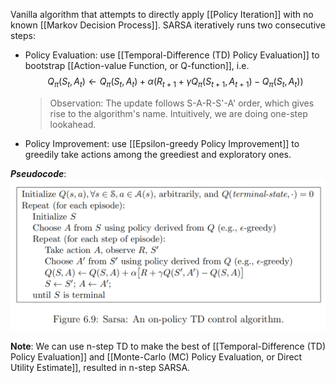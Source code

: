 Vanilla algorithm that attempts to directly apply [[Policy Iteration]] with no known [[Markov Decision Process]]. SARSA iteratively runs two consecutive steps:
- Policy Evaluation: use [[Temporal-Difference (TD) Policy Evaluation]] to bootstrap [[Action-value Function, or Q-function]], i.e.
	$$Q_\pi(S_t, A_t) \leftarrow Q_\pi(S_t, A_t) + \alpha(R_{t+1} + \gamma Q_\pi(S_{t+1}, A_{t+1}) - Q_\pi(S_t, A_t))$$
	
	> Observation: The update follows S-A-R-S'-A' order, which gives rise to the algorithm's name. Intuitively, we are doing one-step lookahead.

- Policy Improvement: use [[Epsilon-greedy Policy Improvement]] to greedily take actions among the greediest and exploratory ones.

***Pseudocode***:
![400](../resources/SARSA.png)

**Note**: We can use n-step TD to make the best of [[Temporal-Difference (TD) Policy Evaluation]] and [[Monte-Carlo (MC) Policy Evaluation, or Direct Utility Estimate]], resulted in n-step SARSA.